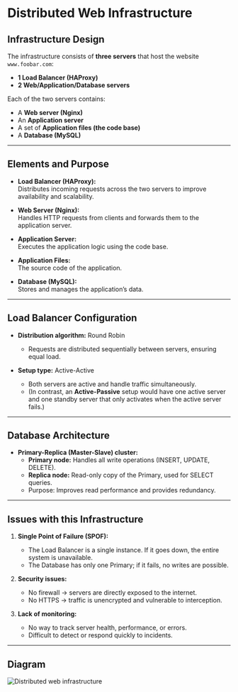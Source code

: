 # Distributed Web Infrastructure  

## Infrastructure Design  

The infrastructure consists of **three servers** that host the website `www.foobar.com`:  

- **1 Load Balancer (HAProxy)**  
- **2 Web/Application/Database servers**  

Each of the two servers contains:  
- A **Web server (Nginx)**  
- An **Application server**  
- A set of **Application files (the code base)**  
- A **Database (MySQL)**  

---

## Elements and Purpose  

- **Load Balancer (HAProxy):**  
  Distributes incoming requests across the two servers to improve availability and scalability.  

- **Web Server (Nginx):**  
  Handles HTTP requests from clients and forwards them to the application server.  

- **Application Server:**  
  Executes the application logic using the code base.  

- **Application Files:**  
  The source code of the application.  

- **Database (MySQL):**  
  Stores and manages the application’s data.  

---

## Load Balancer Configuration  

- **Distribution algorithm:** Round Robin  
  - Requests are distributed sequentially between servers, ensuring equal load.  

- **Setup type:** Active-Active  
  - Both servers are active and handle traffic simultaneously.  
  - (In contrast, an **Active-Passive** setup would have one active server and one standby server that only activates when the active server fails.)  

---

## Database Architecture  

- **Primary-Replica (Master-Slave) cluster:**  
  - **Primary node:** Handles all write operations (INSERT, UPDATE, DELETE).  
  - **Replica node:** Read-only copy of the Primary, used for SELECT queries.  
  - Purpose: Improves read performance and provides redundancy.  

---

## Issues with this Infrastructure  

1. **Single Point of Failure (SPOF):**  
   - The Load Balancer is a single instance. If it goes down, the entire system is unavailable.  
   - The Database has only one Primary; if it fails, no writes are possible.  

2. **Security issues:**  
   - No firewall → servers are directly exposed to the internet.  
   - No HTTPS → traffic is unencrypted and vulnerable to interception.  

3. **Lack of monitoring:**  
   - No way to track server health, performance, or errors.  
   - Difficult to detect or respond quickly to incidents.  

---

## Diagram  

![Distributed web infrastructure](https://github.com/Emi-H106/holbertonschool-system_engineering-devops/issues/2#issue-3448372644)

